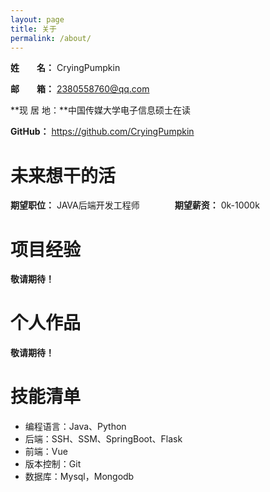 ```yaml
---
layout: page
title: 关于
permalink: /about/
---
```



**姓&emsp;&emsp;名：** CryingPumpkin

**邮&emsp;&emsp;箱：** 2380558760@qq.com

**现  居  地：**中国传媒大学电子信息硕士在读

**GitHub：** https://github.com/CryingPumpkin

<h1>未来想干的活</h1>

**期望职位：** JAVA后端开发工程师&emsp;&emsp;&emsp;&emsp;**期望薪资：** 0k-1000k

<h1>项目经验</h1>

**敬请期待！** 

<h1>个人作品</h1>

**敬请期待！** 
<h1>技能清单</h1>

- 编程语言：Java、Python
- 后端：SSH、SSM、SpringBoot、Flask
- 前端：Vue
- 版本控制：Git
- 数据库：Mysql，Mongodb